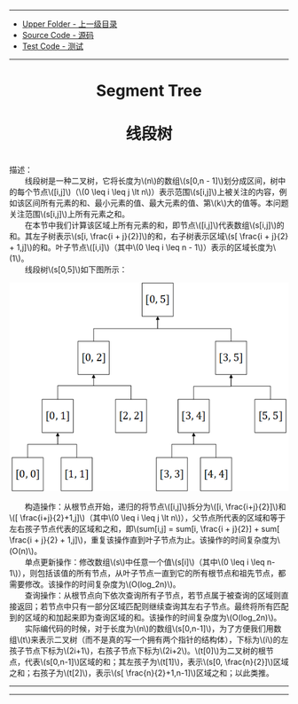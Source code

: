 --------
* [Upper Folder - 上一级目录](../)
* [Source Code - 源码](https://github.com/zhaochenyou/Way-to-Algorithm/blob/master/src/DataStructure/SegmentTree.hpp)
* [Test Code - 测试](https://github.com/zhaochenyou/Way-to-Algorithm/blob/master/src/DataStructure/SegmentTree.cpp)

--------

<div>
<h1 align="center">Segment Tree</h1>
<h1 align="center">线段树</h1>
<br>
描述： <br>
&emsp;&emsp;线段树是一种二叉树，它将长度为\(n\)的数组\(s[0,n - 1]\)划分成区间，树中的每个节点\([i,j]\)（\(0 \leq i \leq j \lt n\)）表示范围\(s[i,j]\)上被关注的内容，例如该区间所有元素的和、最小元素的值、最大元素的值、第\(k\)大的值等。本问题关注范围\(s[i,j]\)上所有元素之和。 <br>
&emsp;&emsp;在本节中我们计算该区域上所有元素的和，即节点\([i,j]\)代表数组\(s[i,j]\)的和。其左子树表示\(s[i, \frac{i + j}{2}]\)的和，右子树表示区域\(s[ \frac{i + j}{2} + 1,j]\)的和。叶子节点\([i,i]\)（其中\(0 \leq i \leq n - 1\)）表示的区域长度为\(1\)。 <br>
&emsp;&emsp;线段树\(s[0,5]\)如下图所示： <br>
<p align="center"><img src="../res/SegmentTree1.png" /></p>
&emsp;&emsp;构造操作：从根节点开始，递归的将节点\([i,j]\)拆分为\([i, \frac{i+j}{2}]\)和\([ \frac{i+j}{2}+1,j]\)（其中\(0 \leq i \leq j \lt n\)），父节点所代表的区域和等于左右孩子节点代表的区域和之和，即\(sum[i,j] = sum[i, \frac{i + j}{2}] + sum[ \frac{i + j}{2} + 1,j]\)，重复该操作直到叶子节点为止。该操作的时间复杂度为\(O(n)\)。 <br>
&emsp;&emsp;单点更新操作：修改数组\(s\)中任意一个值\(s[i]\)（其中\(0 \leq i \leq n-1\)），则包括该值的所有节点，从叶子节点一直到它的所有根节点和祖先节点，都需要修改。该操作的时间复杂度为\(O(log_2⁡n)\)。 <br>
&emsp;&emsp;查询操作：从根节点向下依次查询所有子节点，若节点属于被查询的区域则直接返回；若节点中只有一部分区域匹配则继续查询其左右子节点。最终将所有匹配到的区域的和加起来即为查询区域的和。该操作的时间复杂度为\(O(log_2⁡n)\)。 <br>
&emsp;&emsp;实际编代码的时候，对于长度为\(n\)的数组\(s[0,n-1]\)，为了方便我们用数组\(t\)来表示二叉树（而不是真的写一个拥有两个指针的结构体），下标为\(i\)的左孩子节点下标为\(2i+1\)，右孩子节点下标为\(2i+2\)。\(t[0]\)为二叉树的根节点，代表\(s[0,n-1]\)区域的和；其左孩子为\(t[1]\)，表示\(s[0, \frac{n}{2}]\)区域之和；右孩子为\(t[2]\)，表示\(s[ \frac{n}{2}+1,n-1]\)区域之和；以此类推。 <br>
</div>

--------
--------
